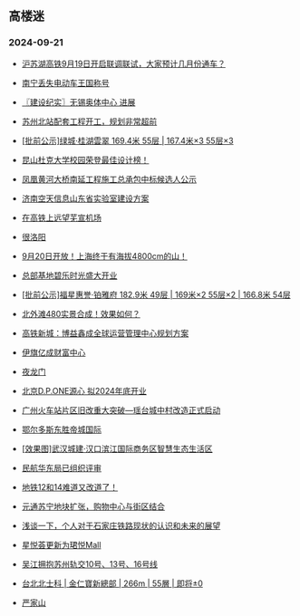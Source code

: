## 高楼迷 
### 2024-09-21

+ [沪苏湖高铁9月19日开启联调联试，大家预计几月份通车？](https://gaoloumi.cc/forum.php?mod=viewthread&tid=3328949)

+ [南宁丢失电动车王国称号](https://gaoloumi.cc/forum.php?mod=viewthread&tid=3328942)

+ [〖建设纪实〗无锡奥体中心 进展](https://gaoloumi.cc/forum.php?mod=viewthread&tid=3328950)

+ [苏州北站配套工程开工，规划非常超前](https://gaoloumi.cc/forum.php?mod=viewthread&tid=3328952)

+ [[批前公示]绿城·桂湖雲翠 169.4米 55层 | 167.4米×3 55层×3](https://gaoloumi.cc/forum.php?mod=viewthread&tid=3328958)

+ [昆山杜克大学校园荣登最佳设计榜！](https://gaoloumi.cc/forum.php?mod=viewthread&tid=3328955)

+ [凤凰黄河大桥南延工程施工总承包中标候选人公示](https://gaoloumi.cc/forum.php?mod=viewthread&tid=3328948)

+ [济南空天信息山东省实验室建设方案](https://gaoloumi.cc/forum.php?mod=viewthread&tid=3328956)

+ [在高铁上远望芜宣机场](https://gaoloumi.cc/forum.php?mod=viewthread&tid=3328946)

+ [很洛阳](https://gaoloumi.cc/forum.php?mod=viewthread&tid=3328959)

+ [9月20日开放！上海终于有海拔4800cm的山！](https://gaoloumi.cc/forum.php?mod=viewthread&tid=3328951)

+ [总部基地碧乐时光盛大开业](https://gaoloumi.cc/forum.php?mod=viewthread&tid=3328943)

+ [[批前公示]福星惠誉·铂雅府 182.9米 49层 | 169米×2 55层×2 | 166.8米 54层](https://gaoloumi.cc/forum.php?mod=viewthread&tid=3328957)

+ [北外滩480实景合成！效果如何？](https://gaoloumi.cc/forum.php?mod=viewthread&tid=3328953)

+ [高铁新城：博益鑫成全球运营管理中心规划方案](https://gaoloumi.cc/forum.php?mod=viewthread&tid=3328941)

+ [伊旗亿成财富中心](https://gaoloumi.cc/forum.php?mod=viewthread&tid=3328962)

+ [夜龙门](https://gaoloumi.cc/forum.php?mod=viewthread&tid=3328961)

+ [北京D.P.ONE源心 拟2024年底开业](https://gaoloumi.cc/forum.php?mod=viewthread&tid=3328945)

+ [广州火车站片区旧改重大突破—瑶台城中村改造正式启动](https://gaoloumi.cc/forum.php?mod=viewthread&tid=3328944)

+ [鄂尔多斯东胜帝城国际](https://gaoloumi.cc/forum.php?mod=viewthread&tid=3328960)

+ [[效果图]武汉城建·汉口滨江国际商务区智慧生态生活区](https://gaoloumi.cc/forum.php?mod=viewthread&tid=3328963)

+ [民航华东局已组织评审](https://gaoloumi.cc/forum.php?mod=viewthread&tid=3328964)

+ [地铁12和14难道又改道了！](https://gaoloumi.cc/forum.php?mod=viewthread&tid=3328970)

+ [元通苏宁地块扩张，购物中心与街区结合](https://gaoloumi.cc/forum.php?mod=viewthread&tid=3328966)

+ [浅谈一下，个人对于石家庄铁路现状的认识和未来的展望](https://gaoloumi.cc/forum.php?mod=viewthread&tid=3328969)

+ [星悦荟更新为珺悦Mall](https://gaoloumi.cc/forum.php?mod=viewthread&tid=3328968)

+ [吴江拥抱苏州轨交10号、13号、16号线](https://gaoloumi.cc/forum.php?mod=viewthread&tid=3328967)

+ [台北北士科 | 金仁寶新總部 | 266m | 55層 | 即将±0](https://gaoloumi.cc/forum.php?mod=viewthread&tid=3328974)

+ [严家山](https://gaoloumi.cc/forum.php?mod=viewthread&tid=3328973)

